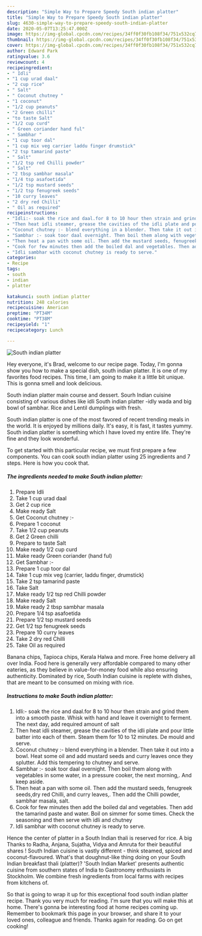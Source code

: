 ```yaml
---
description: "Simple Way to Prepare Speedy South indian platter"
title: "Simple Way to Prepare Speedy South indian platter"
slug: 4630-simple-way-to-prepare-speedy-south-indian-platter
date: 2020-05-07T13:25:47.000Z
image: https://img-global.cpcdn.com/recipes/34ff0f30fb108f34/751x532cq70/south-indian-platter-recipe-main-photo.jpg
thumbnail: https://img-global.cpcdn.com/recipes/34ff0f30fb108f34/751x532cq70/south-indian-platter-recipe-main-photo.jpg
cover: https://img-global.cpcdn.com/recipes/34ff0f30fb108f34/751x532cq70/south-indian-platter-recipe-main-photo.jpg
author: Edward Park
ratingvalue: 3.6
reviewcount: 4
recipeingredient:
- " Idli"
- "1 cup urad daal"
- "2 cup rice"
- " Salt"
- " Coconut chutney "
- "1 coconut"
- "1/2 cup peanuts"
- "2 Green chilli"
- "to taste Salt"
- "1/2 cup curd"
- " Green coriander hand ful"
- " Sambhar "
- "1 cup toor dal"
- "1 cup mix veg carrier laddu finger drumstick"
- "2 tsp tamarind paste"
- " Salt"
- "1/2 tsp red Chilli powder"
- " Salt"
- "2 tbsp sambhar masala"
- "1/4 tsp asafoetida"
- "1/2 tsp mustard seeds"
- "1/2 tsp fenugreek seeds"
- "10 curry leaves"
- "2 dry red Chilli"
- " Oil as required"
recipeinstructions:
- "Idli:- soak the rice and daal.for 8 to 10 hour then strain and grind them into a smooth paste. Whisk with hand and leave it overnight to ferment. The next day, add required amount of salt"
- "Then heat idli steamer, grease the cavities of the idli plate and pour little batter into each of them. Steam them for 10 to 12 minutes. De mould and serve."
- "Coconut chutney :- blend everything in a blender. Then take it out into a bowl. Heat some oil and add mustard seeds and curry leaves once they splutter. Add this tempering to chutney and serve."
- "Sambhar :- soak toor daal overnight. Then boil them along with vegetables in some water, in a pressure cooker, the next morning,. And keep aside."
- "Then heat a pan with some oil. Then add the mustard seeds, fenugreek seeds,dry red Chilli, and curry leaves,. Then add the Chilli powder, sambhar masala, salt."
- "Cook for few minutes then add the boiled dal and vegetables. Then add the tamarind paste and water. Boil on simmer for some times. Check the seasoning and then serve with idli and chutney"
- "Idli sambhar with coconut chutney is ready to serve."
categories:
- Recipe
tags:
- south
- indian
- platter

katakunci: south indian platter 
nutrition: 248 calories
recipecuisine: American
preptime: "PT34M"
cooktime: "PT38M"
recipeyield: "1"
recipecategory: Lunch

---
```



![South indian platter](https://img-global.cpcdn.com/recipes/34ff0f30fb108f34/751x532cq70/south-indian-platter-recipe-main-photo.jpg)

Hey everyone, it's Brad, welcome to our recipe page. Today, I'm gonna show you how to make a special dish, south indian platter. It is one of my favorites food recipes. This time, I am going to make it a little bit unique. This is gonna smell and look delicious.

South indian platter main course and dessert. Sourh Indian cuisine consisting of various dishes like idli South indian platter -idly wada and big bowl of sambhar. Rice and Lentil dumplings with fresh.

South indian platter is one of the most favored of recent trending meals in the world. It is enjoyed by millions daily. It's easy, it is fast, it tastes yummy. South indian platter is something which I have loved my entire life. They're fine and they look wonderful.


To get started with this particular recipe, we must first prepare a few components. You can cook south indian platter using 25 ingredients and 7 steps. Here is how you cook that.

<!--inarticleads1-->

##### The ingredients needed to make South indian platter:

1. Prepare  Idli
1. Take 1 cup urad daal
1. Get 2 cup rice
1. Make ready  Salt
1. Get  Coconut chutney :-
1. Prepare 1 coconut
1. Take 1/2 cup peanuts
1. Get 2 Green chilli
1. Prepare to taste Salt
1. Make ready 1/2 cup curd
1. Make ready  Green coriander (hand ful)
1. Get  Sambhar :-
1. Prepare 1 cup toor dal
1. Take 1 cup mix veg (carrier, laddu finger, drumstick)
1. Take 2 tsp tamarind paste
1. Take  Salt
1. Make ready 1/2 tsp red Chilli powder
1. Make ready  Salt
1. Make ready 2 tbsp sambhar masala
1. Prepare 1/4 tsp asafoetida
1. Prepare 1/2 tsp mustard seeds
1. Get 1/2 tsp fenugreek seeds
1. Prepare 10 curry leaves
1. Take 2 dry red Chilli
1. Take  Oil as required


Banana chips, Tapioca chips, Kerala Halwa and more. Free home delivery all over India. Food here is generally very affordable compared to many other eateries, as they believe in value-for-money food while also ensuring authenticity. Dominated by rice, South Indian cuisine is replete with dishes, that are meant to be consumed on mixing with rice. 

<!--inarticleads2-->

##### Instructions to make South indian platter:

1. Idli:- soak the rice and daal.for 8 to 10 hour then strain and grind them into a smooth paste. Whisk with hand and leave it overnight to ferment. The next day, add required amount of salt
1. Then heat idli steamer, grease the cavities of the idli plate and pour little batter into each of them. Steam them for 10 to 12 minutes. De mould and serve.
1. Coconut chutney :- blend everything in a blender. Then take it out into a bowl. Heat some oil and add mustard seeds and curry leaves once they splutter. Add this tempering to chutney and serve.
1. Sambhar :- soak toor daal overnight. Then boil them along with vegetables in some water, in a pressure cooker, the next morning,. And keep aside.
1. Then heat a pan with some oil. Then add the mustard seeds, fenugreek seeds,dry red Chilli, and curry leaves,. Then add the Chilli powder, sambhar masala, salt.
1. Cook for few minutes then add the boiled dal and vegetables. Then add the tamarind paste and water. Boil on simmer for some times. Check the seasoning and then serve with idli and chutney
1. Idli sambhar with coconut chutney is ready to serve.


Hence the center of platter in a South Indian thali is reserved for rice. A big Thanks to Radha, Anjana, Sujatha, Vidya and Amruta for their beautiful shares ! South Indian cuisine is vastly different - think steamed, spiced and coconut-flavoured. What&#39;s that doughnut-like thing doing on your South Indian breakfast thali (platter)? &#39;South Indian Market&#39; presents authentic cuisine from southern states of India to Gastronomy enthusiasts in Stockholm. We combine fresh ingredients from local farms with recipes from kitchens of. 

So that is going to wrap it up for this exceptional food south indian platter recipe. Thank you very much for reading. I'm sure that you will make this at home. There's gonna be interesting food at home recipes coming up. Remember to bookmark this page in your browser, and share it to your loved ones, colleague and friends. Thanks again for reading. Go on get cooking!
